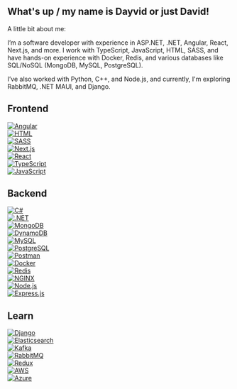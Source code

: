 ## What's up / my name is Dayvid or just David!

A little bit about me:

I’m a software developer with experience in ASP.NET, .NET, Angular, React, Next.js, and more. I work with TypeScript, JavaScript, HTML, SASS, and have hands-on experience with Docker, Redis, and various databases like SQL/NoSQL (MongoDB, MySQL, PostgreSQL).

I’ve also worked with Python, C++, and Node.js, and currently, I'm exploring RabbitMQ, .NET MAUI, and Django.

## Frontend
[![Angular](https://skillicons.dev/icons?i=angular)](https://angular.io)  
[![HTML](https://skillicons.dev/icons?i=html)](https://developer.mozilla.org/en-US/docs/Web/HTML)  
[![SASS](https://skillicons.dev/icons?i=sass)](https://sass-lang.com/)  
[![Next.js](https://skillicons.dev/icons?i=nextjs)](https://nextjs.org/)  
[![React](https://skillicons.dev/icons?i=react)](https://reactjs.org/)  
[![TypeScript](https://skillicons.dev/icons?i=ts)](https://www.typescriptlang.org/)  
[![JavaScript](https://skillicons.dev/icons?i=js)](https://developer.mozilla.org/en-US/docs/Web/JavaScript)  

## Backend
[![C#](https://skillicons.dev/icons?i=cs)](https://learn.microsoft.com/en-us/dotnet/csharp/)  
[![.NET](https://skillicons.dev/icons?i=dotnet)](https://dotnet.microsoft.com/)  
[![MongoDB](https://skillicons.dev/icons?i=mongodb)](https://www.mongodb.com/)  
[![DynamoDB](https://skillicons.dev/icons?i=dynamodb)](https://aws.amazon.com/dynamodb/)  
[![MySQL](https://skillicons.dev/icons?i=mysql)](https://www.mysql.com/)  
[![PostgreSQL](https://skillicons.dev/icons?i=postgres)](https://www.postgresql.org/)  
[![Postman](https://skillicons.dev/icons?i=postman)](https://www.postman.com/)  
[![Docker](https://skillicons.dev/icons?i=docker)](https://www.docker.com/)  
[![Redis](https://skillicons.dev/icons?i=redis)](https://redis.io/)  
[![NGINX](https://skillicons.dev/icons?i=nginx)](https://www.nginx.com/)  
[![Node.js](https://skillicons.dev/icons?i=nodejs)](https://nodejs.org/)  
[![Express.js](https://skillicons.dev/icons?i=express)](https://expressjs.com/)  

## Learn
[![Django](https://skillicons.dev/icons?i=django)](https://www.djangoproject.com/)  
[![Elasticsearch](https://skillicons.dev/icons?i=elasticsearch)](https://www.elastic.co/elasticsearch/)  
[![Kafka](https://skillicons.dev/icons?i=kafka)](https://kafka.apache.org/)  
[![RabbitMQ](https://skillicons.dev/icons?i=rabbitmq)](https://www.rabbitmq.com/)  
[![Redux](https://skillicons.dev/icons?i=redux)](https://redux.js.org/)  
[![AWS](https://skillicons.dev/icons?i=aws)](https://aws.amazon.com/)  
[![Azure](https://skillicons.dev/icons?i=azure)](https://azure.microsoft.com/en-us/)
